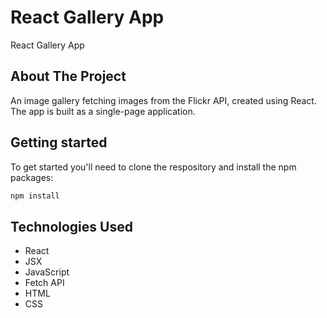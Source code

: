 # React Gallery App
 React Gallery App

## About The Project

An image gallery fetching images from the Flickr API, created using React. The app is built as a single-page application.

## Getting started

To get started you'll need to clone the respository and install the npm packages:
```sh
npm install
```

## Technologies Used

- React
- JSX
- JavaScript
- Fetch API
- HTML
- CSS